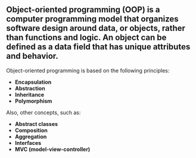 ## Object-oriented programming (OOP) is a computer programming model that organizes software design around data, or objects, rather than functions and logic. An object can be defined as a data field that has unique attributes and behavior.

Object-oriented programming is based on the following principles:

- **Encapsulation**
- **Abstraction**
- **Inheritance**
- **Polymorphism**

Also, other concepts, such as:
- **Abstract classes**
- **Composition**
- **Aggregation**
- **Interfaces**
- **MVC (model-view-controller)**